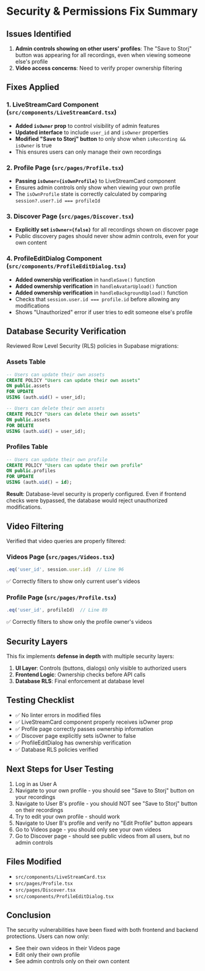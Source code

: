 # Security & Permissions Fix Summary

## Issues Identified

1. **Admin controls showing on other users' profiles**: The "Save to Storj" button was appearing for all recordings, even when viewing someone else's profile
2. **Video access concerns**: Need to verify proper ownership filtering

## Fixes Applied

### 1. LiveStreamCard Component (`src/components/LiveStreamCard.tsx`)
- **Added `isOwner` prop** to control visibility of admin features
- **Updated interface** to include `user_id` and `isOwner` properties
- **Modified "Save to Storj" button** to only show when `isRecording && isOwner` is true
- This ensures users can only manage their own recordings

### 2. Profile Page (`src/pages/Profile.tsx`)
- **Passing `isOwner={isOwnProfile}`** to LiveStreamCard component
- Ensures admin controls only show when viewing your own profile
- The `isOwnProfile` state is correctly calculated by comparing `session?.user?.id === profileId`

### 3. Discover Page (`src/pages/Discover.tsx`)
- **Explicitly set `isOwner={false}`** for all recordings shown on discover page
- Public discovery pages should never show admin controls, even for your own content

### 4. ProfileEditDialog Component (`src/components/ProfileEditDialog.tsx`)
- **Added ownership verification** in `handleSave()` function
- **Added ownership verification** in `handleAvatarUpload()` function
- **Added ownership verification** in `handleBackgroundUpload()` function
- Checks that `session.user.id === profile.id` before allowing any modifications
- Shows "Unauthorized" error if user tries to edit someone else's profile

## Database Security Verification

Reviewed Row Level Security (RLS) policies in Supabase migrations:

### Assets Table
```sql
-- Users can update their own assets
CREATE POLICY "Users can update their own assets"
ON public.assets
FOR UPDATE
USING (auth.uid() = user_id);

-- Users can delete their own assets
CREATE POLICY "Users can delete their own assets"
ON public.assets
FOR DELETE
USING (auth.uid() = user_id);
```

### Profiles Table
```sql
-- Users can update their own profile
CREATE POLICY "Users can update their own profile" 
ON public.profiles 
FOR UPDATE 
USING (auth.uid() = id);
```

**Result**: Database-level security is properly configured. Even if frontend checks were bypassed, the database would reject unauthorized modifications.

## Video Filtering

Verified that video queries are properly filtered:

### Videos Page (`src/pages/Videos.tsx`)
```typescript
.eq('user_id', session.user.id)  // Line 96
```
✅ Correctly filters to show only current user's videos

### Profile Page (`src/pages/Profile.tsx`)
```typescript
.eq('user_id', profileId)  // Line 89
```
✅ Correctly filters to show only the profile owner's videos

## Security Layers

This fix implements **defense in depth** with multiple security layers:

1. **UI Layer**: Controls (buttons, dialogs) only visible to authorized users
2. **Frontend Logic**: Ownership checks before API calls
3. **Database RLS**: Final enforcement at database level

## Testing Checklist

- ✅ No linter errors in modified files
- ✅ LiveStreamCard component properly receives isOwner prop
- ✅ Profile page correctly passes ownership information
- ✅ Discover page explicitly sets isOwner to false
- ✅ ProfileEditDialog has ownership verification
- ✅ Database RLS policies verified

## Next Steps for User Testing

1. Log in as User A
2. Navigate to your own profile - you should see "Save to Storj" button on your recordings
3. Navigate to User B's profile - you should NOT see "Save to Storj" button on their recordings
4. Try to edit your own profile - should work
5. Navigate to User B's profile and verify no "Edit Profile" button appears
6. Go to Videos page - you should only see your own videos
7. Go to Discover page - should see public videos from all users, but no admin controls

## Files Modified

- `src/components/LiveStreamCard.tsx`
- `src/pages/Profile.tsx`
- `src/pages/Discover.tsx`
- `src/components/ProfileEditDialog.tsx`

## Conclusion

The security vulnerabilities have been fixed with both frontend and backend protections. Users can now only:
- See their own videos in their Videos page
- Edit only their own profile
- See admin controls only on their own content
